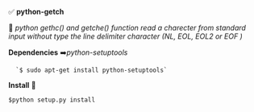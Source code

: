 :white_check_mark: **python-getch**

   :small_blue_diamond: _python gethc() and getche() function read a charecter from standard input without type the line delimiter character (NL, EOL, EOL2 or EOF )_

**Dependencies**
   :arrow_right:*python-setuptools*

      `$ sudo apt-get install python-setuptools`

**Install** :100:

 `$python setup.py install`

